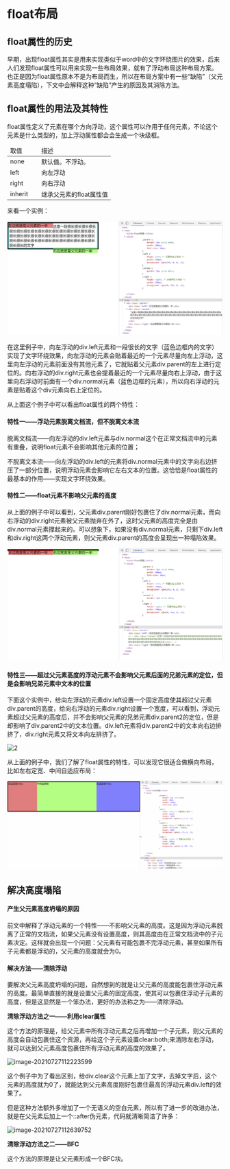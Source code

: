 # float布局

## float属性的历史

早期，出现float属性其实是用来实现类似于word中的文字环绕图片的效果，后来人们发现float属性可以用来实现一些布局效果，就有了浮动布局这种布局方案。也正是因为float属性原本不是为布局而生，所以在布局方案中有一些“缺陷”（父元素高度塌陷），下文中会解释这种“缺陷”产生的原因及其消除方法。



## float属性的用法及其特性

float属性定义了元素在哪个方向浮动，这个属性可以作用于任何元素，不论这个元素是什么类型的，加上浮动属性都会会生成一个块级框。

<table>
    <thead>
        <tr>
            <td style="width: 30%; font-weight: blod;">取值</td>
            <td>描述</td>
        </tr>
    </thead>
    <tbody>
        <tr>
            <td>none</td>
            <td>默认值。不浮动。</td>
        </tr>
        <tr>
            <td>left</td>
            <td>向左浮动</td>
        </tr>
        <tr>
            <td>right</td>
            <td>向右浮动</td>
        </tr>
        <tr>
            <td>inherit</td>
            <td>继承父元素的float属性值</td>
        </tr>
    </tbody>
</table>

来看一个实例：

![image-20210725163656729](1.png)

在这里例子中，向左浮动的div.left元素和一段很长的文字（蓝色边框内的文字）实现了文字环绕效果，向左浮动的元素会贴着最近的一个元素尽量向左上浮动，这里向左浮动的元素前面没有其他元素了，它就贴着父元素div.parent的左上进行定位的。向右浮动的div.right元素也会提着最近的一个元素尽量向右上浮动，由于这里向右浮动时前面有一个div.normal元素（蓝色边框的元素），所以向右浮动的元素是贴着这个div元素向右上定位的。

从上面这个例子中可以看出float属性的两个特性：

#### 特性一——**浮动元素脱离文档流，但不脱离文本流**

脱离文档流——向左浮动的div.left元素与div.normal这个在正常文档流中的元素有重叠，说明float元素不会影响其他元素的位置；

不脱离文本流——向左浮动的div.left的元素将div.normal元素中的文字向右边挤压了一部分位置，说明浮动元素会影响它左右文本的位置。这恰恰是float属性的最基本的作用——实现文字环绕效果。

#### 特性二——float元素不影响父元素的高度

从上面的例子中可以看到，父元素div.parent刚好包裹住了div.normal元素，而向右浮动的div.right元素被父元素抛弃在外了，这时父元素的高度完全是由div.normal元素撑起来的。可以想象下，如果没有div.normal元素，只剩下div.left和div.right这两个浮动元素，则父元素div.parent的高度会呈现出一种塌陷效果。

![image-20210725164342347](2.png)

#### 特性三——超过父元素高度的浮动元素不会影响父元素后面的兄弟元素的定位，但是会影响兄弟元素中文本的位置

下面这个实例中，给向左浮动的元素div.left设置一个固定高度使其超过父元素div.parent的高度，给向右浮动的元素div.right设置一个宽度，可以看到，浮动元素超过父元素的高度后，并不会影响父元素的兄弟元素div.parent2的定位，但是却影响了div.parent2中的文本位置。div.left元素将div.parent2中的文本向右边排挤了，div.right元素又将文本向左排挤了。

![2](E:\blog\onlineBlog\articles\CSS相关\CSS布局（二）——float布局\2.gif)



从上面的例子中，我们了解了float属性的特性，可以发现它很适合做横向布局，比如左右定宽、中间自适应布局：

![1](1.gif)



## 解决高度塌陷

#### 产生父元素高度坍塌的原因

前文中解释了浮动元素的一个特性——不影响父元素的高度。这是因为浮动元素脱离了正常的文档流，如果父元素没有设置高度，则其高度由在正常文档流中的子元素决定。这样就会出现一个问题：父元素有可能包裹不完浮动元素，甚至如果所有子元素都是浮动的，父元素的高度就会为0。

#### 解决方法——清除浮动

要解决父元素高度坍塌的问题，自然想到的就是让父元素的高度能包裹住浮动元素的高度。最简单直接的就是设置父元素的固定高度，使其可以包裹住浮动子元素的高度，但是这显然是一个笨办法，更好的办法称之为——清除浮动。

**清除浮动方法之一——利用clear属性**

这个方法的原理是，给父元素中所有浮动元素之后再增加一个子元素，则父元素的高度会自动包裹住这个资源，再给这个子元素设置clear:both;来清除左右浮动，就可以达到父元素高度包裹住所有浮动元素的高度的效果了。

![image-20210727112223599](E:\blog\onlineBlog\articles\CSS相关\CSS布局（二）——float布局\4.png)

这个例子中为了看出区别，给div.clear这个元素上加了文字，去掉文字后，这个元素的高度就为0了，就能达到父元素高度刚好包裹住最高的浮动元素div.left的效果了。

但是这种方法额外多增加了一个无语义的空白元素，所以有了进一步的改进办法，就是在父元素后加上一个::after伪元素，代码就清晰简洁了许多：

![image-20210727112639752](E:\blog\onlineBlog\articles\CSS相关\CSS布局（二）——float布局\5.png)



**清除浮动方法之二——BFC**

这个方法的原理是让父元素形成一个BFC块。
